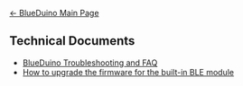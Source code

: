 [← BlueDuino Main Page](/BlueDuino "wikilink")

## Technical Documents

  - [BlueDuino Troubleshooting and
    FAQ](/BlueDuino_Troubleshooting_and_FAQ "wikilink")
  - [How to upgrade the firmware for the built-in BLE
    module](/How_to_upgrade_the_firmware_for_the_built-in_BLE_module "wikilink")